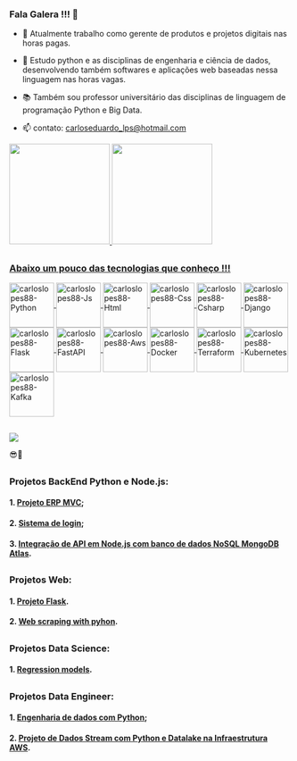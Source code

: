 ### Fala Galera !!! 👋
  
- 🔭 Atualmente trabalho como gerente de produtos e projetos digitais nas horas pagas.
  
- 🌱 Estudo python e as disciplinas de engenharia e ciência de dados, desenvolvendo também softwares e aplicações web baseadas nessa linguagem nas horas vagas.
  
- 📚 Também sou professor universitário das disciplinas de linguagem de programação Python e Big Data.
  
- 📫 contato: carloseduardo_lps@hotmail.com
  
<div>
  <a href="https://github.com/carloslopes88">
  <img height="180em" src="https://github-readme-stats.vercel.app/api?username=carloslopes88&show_icons=true&theme=tokyonight&include_all_commits=true&count_private=true"/>
  <img height="180em" src="https://github-readme-stats.vercel.app/api/top-langs/?username=carloslopes88&layout=compact&langs_count=7&theme=tokyonight"/>
</div>
<div>
  
</div>

##

### Abaixo um pouco das tecnologias que conheço !!!


<div align="flex">
  <img align="center" alt="carloslopes88-Python" height="80" width="80" src="https://skillicons.dev/icons?i=py">
  <img align="center" alt="carloslopes88-Js" height="80" width="80" src="https://skillicons.dev/icons?i=js">
  <img align="center" alt="carloslopes88-Html" height="80" width="80" src="https://skillicons.dev/icons?i=html">
  <img align="center" alt="carloslopes88-Css" height="80" width="80" src="https://skillicons.dev/icons?i=css">
  <img align="center" alt="carloslopes88-Csharp" height="80" width="80" src="https://skillicons.dev/icons?i=cs">
  <img align="center" alt="carloslopes88-Django" height="80" width="80" src="https://skillicons.dev/icons?i=django">
  <img align="center" alt="carloslopes88-Flask" height="80" width="80" src="https://skillicons.dev/icons?i=flask">
  <img align="center" alt="carloslopes88-FastAPI" height="80" width="80" src="https://skillicons.dev/icons?i=fastapi">
  <img align="center" alt="carloslopes88-Aws" height="80" width="80" src="https://skillicons.dev/icons?i=aws">
  <img align="center" alt="carloslopes88-Docker" height="80" width="80" src="https://skillicons.dev/icons?i=docker">
  <img align="center" alt="carloslopes88-Terraform" height="80" width="80" src="https://skillicons.dev/icons?i=terraform">
  <img align="center" alt="carloslopes88-Kubernetes" height="80" width="80" src="https://skillicons.dev/icons?i=kubernetes">
  <img align="center" alt="carloslopes88-Kafka" height="80" width="80" src="https://skillicons.dev/icons?i=kafka">
</div>

##

<div>
  <a href="https://www.linkedin.com/in/carlos-eduardo-lopes-planejamento-empresarial/" target="_blank"><img src="https://img.shields.io/badge/-LinkedIn-%230077B5?style=for-the-badge&logo=linkedin&logoColor=white" target="_blank"></a>
</div>  

😎🤙

##

### Projetos BackEnd Python e Node.js:

#### 1. [Projeto ERP MVC](https://github.com/CarlosLopes88/Projeto_ERP_MVC);

#### 2. [Sistema de login](https://github.com/CarlosLopes88/Projeto-Login-System);

#### 3. [Integração de API em Node.js com banco de dados NoSQL MongoDB Atlas](https://github.com/CarlosLopes88/API_Node_MongoDB).



##

### Projetos Web:

#### 1. [Projeto Flask](https://github.com/CarlosLopes88/Projeto_Flask).

#### 2. [Web scraping with pyhon](https://github.com/CarlosLopes88/Web_scraping_with_pyhon).

##

### Projetos Data Science:

#### 1. [Regression models](https://github.com/CarlosLopes88/Sales_forecast_regression_models).

##

### Projetos Data Engineer:

#### 1. [Engenharia de dados com Python](https://github.com/CarlosLopes88/data_engineer_python_project);
#### 2. [Projeto de Dados Stream com Python e Datalake na Infraestrutura AWS](https://github.com/CarlosLopes88/data_stream_with_python_aws_datalake).

##
